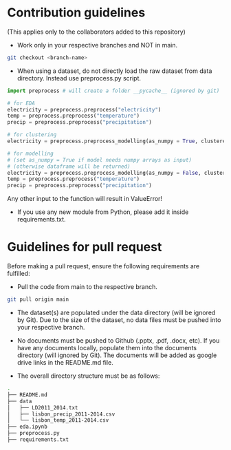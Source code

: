 # Contribution guidelines

(This applies only to the collaborators added to this repository)

- Work only in your respective branches and NOT in main.

```bash
git checkout <branch-name>
```
- When using a dataset, do not directly load the raw dataset from data directory. Instead use preprocess.py script.

```py
import preprocess # will create a folder __pycache__ (ignored by git)

# for EDA
electricity = preprocess.preprocess("electricity")
temp = preprocess.preprocess("temperature")
precip = preprocess.preprocess("precipitation")

# for clustering
electricity = preprocess.preprocess_modelling(as_numpy = True, clustered = False)

# for modelling 
# (set as_numpy = True if model needs numpy arrays as input)
# (otherwise dataframe will be returned)
electricity = preprocess.preprocess_modelling(as_numpy = False, clustered = True, stationary = True)
temp = preprocess.preprocess("temperature")
precip = preprocess.preprocess("precipitation")
```
Any other input to the function will result in ValueError!

- If you use any new module from Python, please add it inside requirements.txt.


# Guidelines for pull request
Before making a pull request, ensure the following requirements are fulfilled:

- Pull the code from main to the respective branch.

```bash
git pull origin main
```

- The dataset(s) are populated under the data directory (will be ignored by Git). Due to the size of the dataset, no data files must be pushed into your respective branch.

- No documents must be pushed to Github (.pptx, .pdf, .docx, etc). If you have any documents locally, populate them into the documents directory (will ignored by Git). The documents will be added as google drive links in the README.md file.

- The overall directory structure must be as follows:

```bash
.
├── README.md
├── data
│   ├── LD2011_2014.txt
│   ├── lisbon_precip_2011-2014.csv
│   └── lisbon_temp_2011-2014.csv
├── eda.ipynb
├── preprocess.py
├── requirements.txt
```
